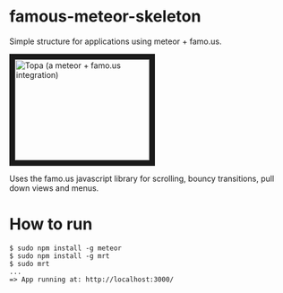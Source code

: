 famous-meteor-skeleton
======================

Simple structure for applications using meteor + famo.us.

<a href="http://www.youtube.com/watch?feature=player_embedded&v=Bcp5L-vrXko" target="_blank"><img src="http://img.youtube.com/vi/Bcp5L-vrXko/0.jpg" alt="Topa (a meteor + famo.us integration)" width="240" height="180" border="10" /></a>

Uses the famo.us javascript library for scrolling, bouncy transitions, pull down views and menus.

# How to run

    $ sudo npm install -g meteor
    $ sudo npm install -g mrt
    $ sudo mrt
    ...
    => App running at: http://localhost:3000/


